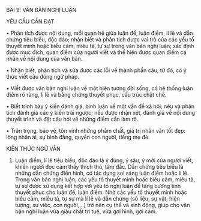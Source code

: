 BÀI 9: VĂN BẢN NGHỊ LUẬN

YÊU CẦU CẦN ĐẠT

• Phân tích được nội dung, mối quan hệ giữa luận đề, luận điểm, lí lẽ và dẫn chứng tiêu biểu, độc đáo; nhận biết và phân tích được vai trò của các yếu tố thuyết minh hoặc biểu cảm, miêu tả, tự sự trong văn bản nghị luận; xác định được mục đích, quan điểm của người viết và thể hiện được quan điểm cá nhân về nội dung của văn bản.

• Nhận biết, phân tích và sửa được các lỗi về thành phần câu, từ đó, có ý thức viết câu đúng ngữ pháp.

• Viết được văn bản nghị luận về một hiện tượng đời sống, có hệ thống luận điểm rõ ràng, lí lẽ và bằng chứng thuyết phục, cấu trúc chặt chẽ.

• Biết trình bày ý kiến đánh giá, bình luận về một vấn đề xã hội; nêu và phân tích đánh giá các ý kiến trái ngược; nếu được nhận xét, đánh giá về nội dung thuyết trình và đặt câu hỏi về những điểm cần làm rõ.

• Trân trọng, bảo vệ, tôn vinh những phẩm chất, giá trị nhân văn tốt đẹp: lòng nhân ái, sự bình đẳng, quyền con người, tiếng mẹ đẻ.

KIẾN THỨC NGỮ VĂN

1. Luận điểm, lí lẽ tiêu biểu, độc đáo là ý đúng, ý sâu, ý mới của người viết, khiến người đọc cảm thấy thích thú, tâm đắc. Dẫn chứng tiêu biểu là những dẫn chứng điển hình, có tác dụng soi sáng luận điểm hoặc lí lẽ. Trong văn bản nghị luận, các yếu tố thuyết minh hoặc biểu cảm, miêu tả, tự sự được sử dụng kết hợp với yếu tố nghị luận để tăng cường tính thuyết phục cho luận đề, luận điểm. Nhờ các yếu tố thuyết minh hoặc biểu cảm, miêu tả, tự sự mà lí lẽ và dẫn chứng (số liệu, sự vật, hiện tượng, sự việc, con người,...) trở nên cụ thể và sinh động, giúp cho văn bản nghị luận vừa giàu chất tri tuệ, vừa gợi hình, gợi cảm.